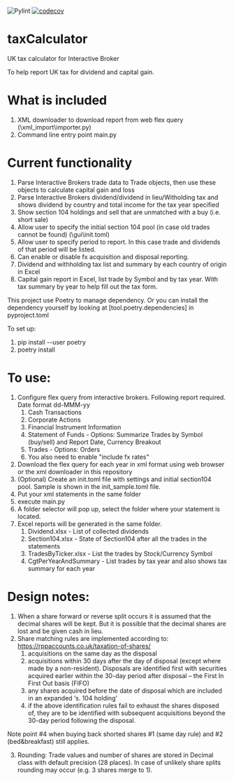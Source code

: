 ![Pylint](https://github.com/alexpung/taxCalculator/actions/workflows/ci.yml/badge.svg)
[![codecov](https://codecov.io/gh/alexpung/taxCalculator/branch/development/graph/badge.svg?token=O5UGER8FEJ)](https://codecov.io/gh/alexpung/taxCalculator)

# taxCalculator

UK tax calculator for Interactive Broker

To help report UK tax for dividend and capital gain.

# What is included

1. XML downloader to download report from web flex query (\xml_import\importer.py)
2. Command line entry point main.py

# Current functionality

1. Parse Interactive Brokers trade data to Trade objects, then use these objects to calculate capital gain and loss
2. Parse Interactive Brokers dividend/dividend in lieu/Witholding tax and shows dividend by country and total income for the tax year specified
3. Show section 104 holdings and sell that are unmatched with a buy (i.e. short sale)
4. Allow user to specify the initial section 104 pool (in case old trades cannot be found) (\gui\init.toml)
5. Allow user to specify period to report. In this case trade and dividends of that period will be listed.
6. Can enable or disable fx acquisition and disposal reporting.
7. Dividend and withholding tax list and summary by each country of origin in Excel
8. Capital gain report in Excel, list trade by Symbol and by tax year. With tax summary by year to help fill out the tax form.

This project use Poetry to manage dependency. Or you can install the dependency yourself by looking at [tool.poetry.dependencies] in pyproject.toml

To set up:

1. pip install --user poetry
2. poetry install

# To use:

1. Configure flex query from interactive brokers. Following report required. Date format dd-MMM-yy
   1. Cash Transactions
   2. Corporate Actions
   3. Financial Instrument Information
   4. Statement of Funds - Options: Summarize Trades by Symbol (buy/sell) and Report Date, Currency Breakout
   5. Trades - Options: Orders
   6. You also need to enable "include fx rates"
2. Download the flex query for each year in xml format using web browser or the xml downloader in this repository
3. (Optional) Create an init.toml file with settings and initial section104 pool. Sample is shown in the init_sample.toml file.
4. Put your xml statements in the same folder
5. execute main.py
6. A folder selector will pop up, select the folder where your statement is located.
7. Excel reports will be generated in the same folder.
   1. Dividend.xlsx - List of collected dividends
   2. Section104.xlsx - State of Section104 after all the trades in the statements
   3. TradesByTicker.xlsx - List the trades by Stock/Currency Symbol
   4. CgtPerYearAndSummary - List trades by tax year and also shows tax summary for each year

# Design notes:

1. When a share forward or reverse split occurs it is assumed that the decimal shares will be kept. But it is possible that
   the decimal shares are lost and be given cash in lieu.
2. Share matching rules are implemented according to: https://rppaccounts.co.uk/taxation-of-shares/
   1. acquisitions on the same day as the disposal
   2. acquisitions within 30 days after the day of disposal (except where made by a non-resident). Disposals are identified first with securities acquired earlier within the 30-day period after disposal – the First In First Out basis (FIFO)
   3. any shares acquired before the date of disposal which are included in an expanded ‘s. 104 holding’
   4. if the above identification rules fail to exhaust the shares disposed of, they are to be identified with subsequent acquisitions beyond the 30-day period following the disposal.

Note point #4 when buying back shorted shares #1 (same day rule) and #2 (bed&breakfast) still applies.

3. Rounding: Trade values and number of shares are stored in Decimal class with default precision (28 places). In case of unlikely share splits rounding may occur (e.g. 3 shares merge to 1).
